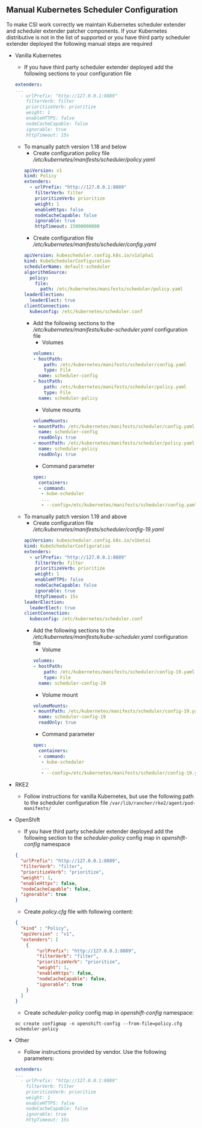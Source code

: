 Manual Kubernetes Scheduler Configuration
---------------------
To make CSI work correctly we maintain Kubernetes scheduler extender and scheduler extender patcher components.
If your Kubernetes distributive is not in the list of supported or you have third party scheduler extender deployed the
following manual steps are required
* Vanilla Kubernetes
    * If you have third party scheduler extender deployed add the following sections to your configuration file
    ```yaml
    extenders:
    ...
      - urlPrefix: "http://127.0.0.1:8889"
        filterVerb: filter
        prioritizeVerb: prioritize
        weight: 1
        enableHTTPS: false
        nodeCacheCapable: false
        ignorable: true
        httpTimeout: 15s
    ```
    * To manually patch version 1.18 and below
        * Create configuration policy file _/etc/kubernetes/manifests/scheduler/policy.yaml_
        ```yaml
        apiVersion: v1
        kind: Policy
        extenders:
          - urlPrefix: "http://127.0.0.1:8889"
            filterVerb: filter
            prioritizeVerb: prioritize
            weight: 1
            enableHttps: false
            nodeCacheCapable: false
            ignorable: true
            httpTimeout: 15000000000
        ```
        * Create configuration file _/etc/kubernetes/manifests/scheduler/config.yaml_
        ```yaml
        apiVersion: kubescheduler.config.k8s.io/v1alpha1
        kind: KubeSchedulerConfiguration
        schedulerName: default-scheduler
        algorithmSource:
          policy:
            file:
              path: /etc/kubernetes/manifests/scheduler/policy.yaml
        leaderElection:
          leaderElect: true
        clientConnection:
          kubeconfig: /etc/kubernetes/scheduler.conf
        ```
        *  Add the following sections to the _/etc/kubernetes/manifests/kube-scheduler.yaml_ configuration file
            * Volumes
            ```yaml
            volumes:
            - hostPath:
                path: /etc/kubernetes/manifests/scheduler/config.yaml
                type: File
              name: scheduler-config
            - hostPath:
                path: /etc/kubernetes/manifests/scheduler/policy.yaml
                type: File
              name: scheduler-policy
            ```
            * Volume mounts
            ```yaml
            volumeMounts:
            - mountPath: /etc/kubernetes/manifests/scheduler/config.yaml
              name: scheduler-config
              readOnly: true
            - mountPath: /etc/kubernetes/manifests/scheduler/policy.yaml
              name: scheduler-policy
              readOnly: true
            ```
            * Command parameter
            ```yaml
            spec:
              containers:
              - command:
               - kube-scheduler
               ...
               - --config=/etc/kubernetes/manifests/scheduler/config.yaml
            ```
    * To manually patch version 1.19 and above
        * Create configuration file _/etc/kubernetes/manifests/scheduler/config-19.yaml_
        ```yaml
        apiVersion: kubescheduler.config.k8s.io/v1beta1
        kind: KubeSchedulerConfiguration
        extenders:
          - urlPrefix: "http://127.0.0.1:8889"
            filterVerb: filter
            prioritizeVerb: prioritize
            weight: 1
            enableHTTPS: false
            nodeCacheCapable: false
            ignorable: true
            httpTimeout: 15s
        leaderElection:
          leaderElect: true
        clientConnection:
          kubeconfig: /etc/kubernetes/scheduler.conf
        ```
        *  Add the following sections to the _/etc/kubernetes/manifests/kube-scheduler.yaml_ configuration file
            * Volume
            ```yaml
            volumes:
            - hostPath:
                path: /etc/kubernetes/manifests/scheduler/config-19.yaml
                type: File
              name: scheduler-config-19
            ```
            * Volume mount
            ```yaml
            volumeMounts:
            - mountPath: /etc/kubernetes/manifests/scheduler/config-19.yaml
              name: scheduler-config-19
              readOnly: true
            ```
            * Command parameter
            ```yaml
            spec:
              containers:
              - command:
               - kube-scheduler
               ...
               - --config=/etc/kubernetes/manifests/scheduler/config-19.yaml
            ```
* RKE2
    * Follow instructions for vanilla Kubernetes, but use the following path to the scheduler configuration file `/var/lib/rancher/rke2/agent/pod-manifests/`
    
* OpenShift
    * If you have third party scheduler extender deployed add the following section to the _scheduler-policy_ config map in _openshift-config_ namespace
    ```json
    {
      "urlPrefix": "http://127.0.0.1:8889",
      "filterVerb": "filter",
      "prioritizeVerb": "prioritize",
      "weight": 1,
      "enableHttps": false,
      "nodeCacheCapable": false,
      "ignorable": true
    }
    ```
    * Create _policy.cfg_ file with following content:
    ```json
    {
      "kind" : "Policy",
      "apiVersion" : "v1",
      "extenders": [
        {
            "urlPrefix": "http://127.0.0.1:8889",
            "filterVerb": "filter",
            "prioritizeVerb": "prioritize",
            "weight": 1,
            "enableHttps": false,
            "nodeCacheCapable": false,
            "ignorable": true
        }
      ]
    }
    ```
    * Create _scheduler-policy_ config map in _openshift-config_ namespace:
    ```shell script
    oc create configmap -n openshift-config --from-file=policy.cfg scheduler-policy
    ```

* Other
    * Follow instructions provided by vendor. Use the following parameters:
    ```yaml
    extenders:
    ...
      - urlPrefix: "http://127.0.0.1:8889"
        filterVerb: filter
        prioritizeVerb: prioritize
        weight: 1
        enableHTTPS: false
        nodeCacheCapable: false
        ignorable: true
        httpTimeout: 15s
    ```
